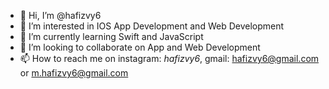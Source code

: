 - 👋 Hi, I’m @hafizvy6
- 👀 I’m interested in IOS App Development and Web Development
- 🌱 I’m currently learning Swift and JavaScript
- 💞️ I’m looking to collaborate on App and Web Development
- 📫 How to reach me on instagram: _hafizvy6_, gmail: hafizvy6@gmail.com or m.hafizvy6@gmail.com

<!---
hafizvy6/hafizvy6 is a ✨ special ✨ repository because its `README.md` (this file) appears on your GitHub profile.
You can click the Preview link to take a look at your changes.
--->
